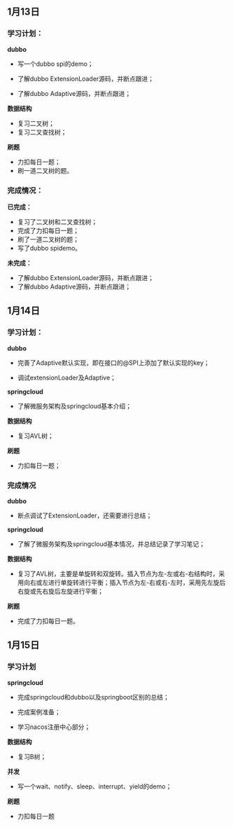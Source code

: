 ## 1月13日

### 学习计划：

**dubbo**

* 写一个dubbo spi的demo；

* 了解dubbo ExtensionLoader源码，并断点跟进；
* 了解dubbo Adaptive源码，并断点跟进；

**数据结构**

* 复习二叉树；
* 复习二叉查找树；

**刷题**

* 力扣每日一题；
* 刷一道二叉树的题。

### 完成情况：

**已完成：**

* 复习了二叉树和二叉查找树；
* 完成了力扣每日一题；
* 刷了一道二叉树的题；
* 写了dubbo spidemo。

**未完成：**

* 了解dubbo ExtensionLoader源码，并断点跟进；
* 了解dubbo Adaptive源码，并断点跟进；

##  1月14日

### 学习计划：

**dubbo**

* 完善了Adaptive默认实现，即在接口的@SPI上添加了默认实现的key；

* 调试extensionLoader及Adaptive；

**springcloud**

* 了解微服务架构及springcloud基本介绍；

**数据结构**

* 复习AVL树；

**刷题**

* 力扣每日一题；

### 完成情况

**dubbo**

* 断点调试了ExtensionLoader，还需要进行总结；

**springcloud**

* 了解了微服务架构及springcloud基本情况，并总结记录了学习笔记；

**数据结构**

* 复习了AVL树，主要是单旋转和双旋转。插入节点为左-左或右-右结构时，采用向右或左进行单旋转进行平衡；插入节点为左-右或右-左时，采用先左旋后右旋或先右旋后左旋进行平衡；

**刷题**

* 完成了力扣每日一题。

## 1月15日

### 学习计划

**springcloud**

* 完成springcloud和dubbo以及springboot区别的总结；

* 完成案例准备；
* 学习nacos注册中心部分；

**数据结构**

* 复习B树；

**并发**

* 写一个wait、notify、sleep、interrupt、yield的demo；

**刷题**

* 力扣每日一题